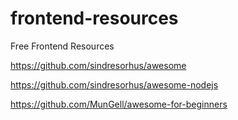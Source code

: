 # frontend-resources
Free Frontend Resources


https://github.com/sindresorhus/awesome

https://github.com/sindresorhus/awesome-nodejs

https://github.com/MunGell/awesome-for-beginners
